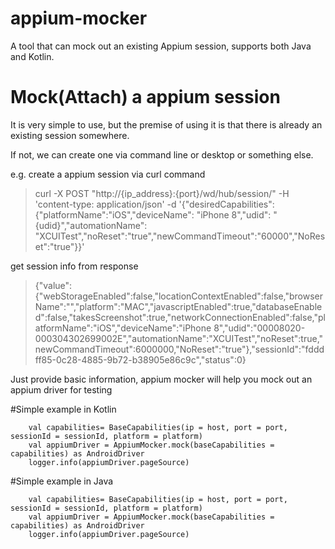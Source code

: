 # appium-mocker
A tool that can mock out an existing Appium session, supports both Java and Kotlin.


# Mock(Attach) a appium session

It is very simple to use, but the premise of using it is that there is already an existing session somewhere.

If not, we can create one via command line or desktop or something else.

e.g. create a appium session via curl command
> curl -X POST "http://{ip_address}:{port}/wd/hub/session/" -H 'content-type: application/json' -d '{"desiredCapabilities": {"platformName":"iOS","deviceName": "iPhone 8","udid": "{udid}","automationName": "XCUITest","noReset":"true","newCommandTimeout":"60000","NoReset":"true"}}'

get session info from response
> {"value":{"webStorageEnabled":false,"locationContextEnabled":false,"browserName":"","platform":"MAC","javascriptEnabled":true,"databaseEnabled":false,"takesScreenshot":true,"networkConnectionEnabled":false,"platformName":"iOS","deviceName":"iPhone 8","udid":"00008020-000304302699002E","automationName":"XCUITest","noReset":true,"newCommandTimeout":6000000,"NoReset":"true"},"sessionId":"fdddff85-0c28-4885-9b72-b38905e86c9c","status":0}

Just provide basic information, appium mocker will help you mock out an appium driver for testing

#Simple example in Kotlin
```aidl
    val capabilities= BaseCapabilities(ip = host, port = port, sessionId = sessionId, platform = platform)
    val appiumDriver = AppiumMocker.mock(baseCapabilities = capabilities) as AndroidDriver
    logger.info(appiumDriver.pageSource)
```

#Simple example in Java
```aidl
    val capabilities= BaseCapabilities(ip = host, port = port, sessionId = sessionId, platform = platform)
    val appiumDriver = AppiumMocker.mock(baseCapabilities = capabilities) as AndroidDriver
    logger.info(appiumDriver.pageSource)
```
